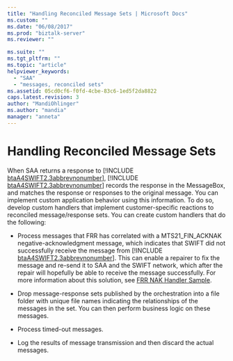 ```yaml
---
title: "Handling Reconciled Message Sets | Microsoft Docs"
ms.custom: ""
ms.date: "06/08/2017"
ms.prod: "biztalk-server"
ms.reviewer: ""

ms.suite: ""
ms.tgt_pltfrm: ""
ms.topic: "article"
helpviewer_keywords: 
  - "SAA"
  - "messages, reconciled sets"
ms.assetid: 05cd0cf6-f0fd-4cbe-83c6-1ed5f2da8822
caps.latest.revision: 3
author: "MandiOhlinger"
ms.author: "mandia"
manager: "anneta"
---
```

# Handling Reconciled Message Sets
When SAA returns a response to [!INCLUDE [btaA4SWIFT2.3abbrevnonumber](../../includes/btaa4swift2-3abbrevnonumber-md.md)], [!INCLUDE [btaA4SWIFT2.3abbrevnonumber](../../includes/btaa4swift2-3abbrevnonumber-md.md)] records the response in the MessageBox, and matches the response or responses to the original message. You can implement custom application behavior using this information. To do so, develop custom handlers that implement customer-specific reactions to reconciled message/response sets. You can create custom handlers that do the following:  

- Process messages that FRR has correlated with a MTS21_FIN_ACKNAK negative-acknowledgment message, which indicates that SWIFT did not successfully receive the message from [!INCLUDE [btaA4SWIFT2.3abbrevnonumber](../../includes/btaa4swift2-3abbrevnonumber-md.md)]. This can enable a repairer to fix the message and re-send it to SAA and the SWIFT network, which after the repair will hopefully be able to receive the message successfully. For more information about this solution, see [FRR NAK Handler Sample](../../adapters-and-accelerators/accelerator-swift/frr-nak-handler-sample.md).  

- Drop message-response sets published by the orchestration into a file folder with unique file names indicating the relationships of the messages in the set. You can then perform business logic on these messages.  

- Process timed-out messages.  

- Log the results of message transmission and then discard the actual messages.
